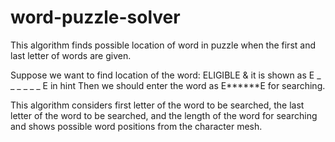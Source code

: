 # word-puzzle-solver
This algorithm finds possible location of word in puzzle when the first and last letter of words are given.

Suppose we want to find location of the word: ELIGIBLE & it is shown as E _ _ _ _ _ _ E in hint
Then we should enter the word as E******E for searching.

This algorithm considers first letter of the word to be searched, the last letter of the word to be searched, and the length of the word for searching and shows possible word positions from the character mesh.
